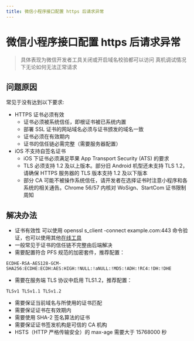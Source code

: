 ```yaml
---
title: 微信小程序接口配置 https 后请求异常
---
```


# 微信小程序接口配置 https 后请求异常

> 具体表现为微信开发者工具关闭或开启域名校验都可以访问 真机调试情况下无论如何无法正常请求

## 问题原因

常见于没有达到以下要求:

- HTTPS 证书必须有效
  - 证书必须被系统信任，即根证书被已系统内置
  - 部署 SSL 证书的网站域名必须与证书颁发的域名一致
  - 证书必须在有效期内
  - 证书的信任链必需完整（需要服务器配置）
- iOS 不支持自签名证书
  - iOS 下证书必须满足苹果 App Transport Security (ATS) 的要求
  - TLS 必须支持 1.2 及以上版本。部分旧 Android 机型还未支持 TLS 1.2，请确保 HTTPS 服务器的 TLS 版本支持 1.2 及以下版本
  - 部分 CA 可能不被操作系统信任，请开发者在选择证书时注意小程序和各系统的相关通告。Chrome 56/57 内核对 WoSign、StartCom 证书限制周知

## 解决办法

- 证书有效性 可以使用 openssl s_client -connect example.com:443 命令验证，也可以使用其他[在线工具](https://myssl.com/ssl.html)
- 一般常见于证书的信任链不完整由后端解决
- 需要配置符合 PFS 规范的加密套件，推荐配置：

```
ECDHE-RSA-AES128-GCM-SHA256:ECDHE:ECDH:AES:HIGH:!NULL:!aNULL:!MD5:!ADH:!RC4:!DH:!DHE
```

- 需要在服务端 TLS 协议中启用 TLS1.2，推荐配置：

```
TLSv1 TLSv1.1 TLSv1.2
```

- 需要保证当前域名与所使用的证书匹配
- 需要保证证书在有效期内
- 需要使用 SHA-2 签名算法的证书
- 需要保证证书签发机构是可信的 CA 机构
- HSTS（HTTP 严格传输安全）的 max-age 需要大于 15768000 秒
